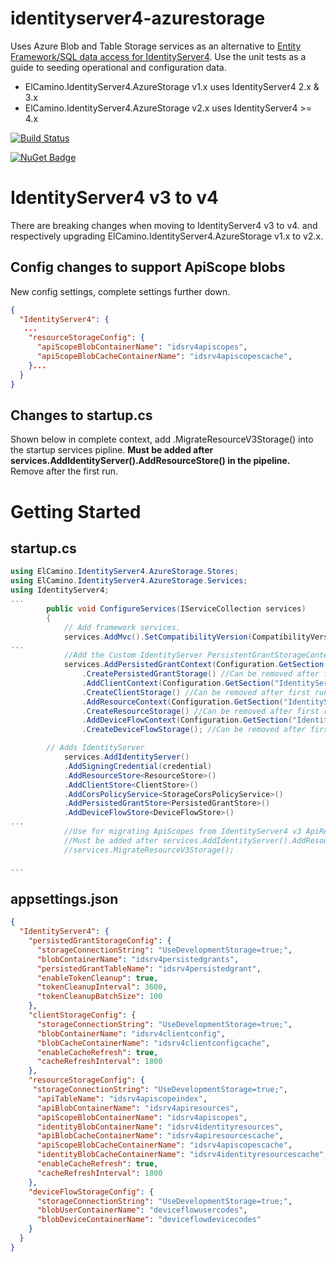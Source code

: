 # identityserver4-azurestorage
Uses Azure Blob and Table Storage services as an alternative to [Entity Framework/SQL data access for IdentityServer4](https://identityserver4.readthedocs.io/en/latest/quickstarts/5_entityframework.html).
Use the unit tests as a guide to seeding operational and configuration data.
- ElCamino.IdentityServer4.AzureStorage v1.x uses IdentityServer4 2.x & 3.x
- ElCamino.IdentityServer4.AzureStorage v2.x uses IdentityServer4 >= 4.x 

[![Build Status](https://dev.azure.com/elcamino/Azure%20OpenSource/_apis/build/status/dlmelendez.identityserver4-azurestorage?branchName=master)](https://dev.azure.com/elcamino/Azure%20OpenSource/_build/latest?definitionId=11&branchName=master)

[![NuGet Badge](https://buildstats.info/nuget/ElCamino.IdentityServer4.AzureStorage)](https://www.nuget.org/packages/ElCamino.IdentityServer4.AzureStorage/)

# IdentityServer4 v3 to v4
There are breaking changes when moving to IdentityServer4 v3 to v4. and respectively upgrading ElCamino.IdentityServer4.AzureStorage v1.x to v2.x.

## Config changes to support ApiScope blobs
New config settings, complete settings further down.
```json
{
  "IdentityServer4": {
   ...
    "resourceStorageConfig": {
      "apiScopeBlobContainerName": "idsrv4apiscopes",
      "apiScopeBlobCacheContainerName": "idsrv4apiscopescache",
    }...
  }
}
```

## Changes to startup.cs

Shown below in complete context, add .MigrateResourceV3Storage() into the startup services pipline. **Must be added __after__ services.AddIdentityServer().AddResourceStore() in the pipeline.** Remove after the first run.

# Getting Started
## startup.cs
```C#
using ElCamino.IdentityServer4.AzureStorage.Stores;
using ElCamino.IdentityServer4.AzureStorage.Services;
using IdentityServer4;
...
        public void ConfigureServices(IServiceCollection services)
        {
            // Add framework services.
            services.AddMvc().SetCompatibilityVersion(CompatibilityVersion.Version_2_2);
...
            //Add the Custom IdentityServer PersistentGrantStorageContext/Create Storage Table
            services.AddPersistedGrantContext(Configuration.GetSection("IdentityServer4:persistedGrantStorageConfig"))
                .CreatePersistedGrantStorage() //Can be removed after first run.
                .AddClientContext(Configuration.GetSection("IdentityServer4:clientStorageConfig"))
                .CreateClientStorage() //Can be removed after first run.
                .AddResourceContext(Configuration.GetSection("IdentityServer4:resourceStorageConfig"))
                .CreateResourceStorage() //Can be removed after first run.
                .AddDeviceFlowContext(Configuration.GetSection("IdentityServer4:deviceFlowStorageConfig"))
                .CreateDeviceFlowStorage(); //Can be removed after first run.

	    // Adds IdentityServer
            services.AddIdentityServer()
            .AddSigningCredential(credential)            
            .AddResourceStore<ResourceStore>()
            .AddClientStore<ClientStore>()
            .AddCorsPolicyService<StorageCorsPolicyService>()
            .AddPersistedGrantStore<PersistedGrantStore>()
            .AddDeviceFlowStore<DeviceFlowStore>()
...            
            //Use for migrating ApiScopes from IdentityServer4 v3 ApiResources
            //Must be added after services.AddIdentityServer().AddResourceStore() in the pipeline
            //services.MigrateResourceV3Storage();

...
```
## appsettings.json
```json
{
  "IdentityServer4": {
    "persistedGrantStorageConfig": {
      "storageConnectionString": "UseDevelopmentStorage=true;",
      "blobContainerName": "idsrv4persistedgrants",
      "persistedGrantTableName": "idsrv4persistedgrant",
      "enableTokenCleanup": true,
      "tokenCleanupInterval": 3600,
      "tokenCleanupBatchSize": 100
    },
    "clientStorageConfig": {
      "storageConnectionString": "UseDevelopmentStorage=true;",
      "blobContainerName": "idsrv4clientconfig",
	  "blobCacheContainerName": "idsrv4clientconfigcache",
	  "enableCacheRefresh": true,
	  "cacheRefreshInterval": 1800
    },
    "resourceStorageConfig": {
     "storageConnectionString": "UseDevelopmentStorage=true;",
      "apiTableName": "idsrv4apiscopeindex",
      "apiBlobContainerName": "idsrv4apiresources",
      "apiScopeBlobContainerName": "idsrv4apiscopes",
      "identityBlobContainerName": "idsrv4identityresources",
      "apiBlobCacheContainerName": "idsrv4apiresourcescache",
      "apiScopeBlobCacheContainerName": "idsrv4apiscopescache",
      "identityBlobCacheContainerName": "idsrv4identityresourcescache",
	  "enableCacheRefresh": true,
	  "cacheRefreshInterval": 1800
    },
    "deviceFlowStorageConfig": {
      "storageConnectionString": "UseDevelopmentStorage=true;",
      "blobUserContainerName": "deviceflowusercodes",
      "blobDeviceContainerName": "deviceflowdevicecodes"
    }
  }
}
```
